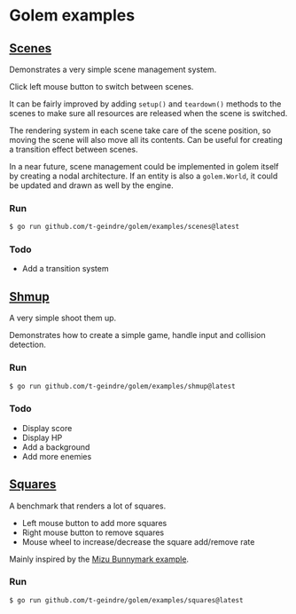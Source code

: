 # Golem examples

## [Scenes](scenes)

Demonstrates a very simple scene management system.

Click left mouse button to switch between scenes.

It can be fairly improved by adding `setup()` and `teardown()` methods
to the scenes to make sure all resources are released when the scene is switched.

The rendering system in each scene take care of the scene position, so moving the scene will
also move all its contents. Can be useful for creating a transition effect between scenes.

In a near future, scene management could be implemented in golem itself by creating a nodal
architecture. If an entity is also a `golem.World`, it could be updated and drawn as well by
the engine.

### Run

```bash
$ go run github.com/t-geindre/golem/examples/scenes@latest
```

### Todo
 - Add a transition system

## [Shmup](shmup)

A very simple shoot them up.

Demonstrates how to create a simple game, handle input and collision detection.

### Run

```bash
$ go run github.com/t-geindre/golem/examples/shmup@latest
```

### Todo
 - Display score
 - Display HP
 - Add a background
 - Add more enemies

## [Squares](squares)

A benchmark that renders a lot of squares.

 - Left mouse button to add more squares
 - Right mouse button to remove squares
 - Mouse wheel to increase/decrease the square add/remove rate
 
Mainly inspired by the [Mizu Bunnymark example](https://github.com/sedyh/mizu/tree/main/examples/bunnymark).

### Run

```bash
$ go run github.com/t-geindre/golem/examples/squares@latest
```